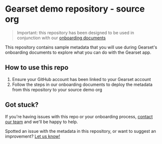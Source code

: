 # Gearset demo repository - source org

> Important: this repository has been designed to be used in conjunction with our [onboarding documents](https://docs.gearset.com/en)

This repository contains sample metadata that you will use during Gearset's onboarding documents to explore what you can do with the Gearset app.

## How to use this repo

1. Ensure your GitHub account has been linked to your Gearset account
2. Follow the steps in our onboarding documents to deploy the metadata from this repository to your source demo org

## Got stuck?

If you're having issues with this repo or your onboarding process, [contact our team](https://docs.gearset.com/en/articles/2288721-contacting-gearset-support) and we'll be happy to help.

Spotted an issue with the metadata in this repository, or want to suggest an improvement? [Let us know!](mailto:team@gearset.com)